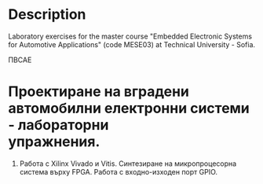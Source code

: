 Description  
===================================================================   
Laboratory exercises for the master course "Embedded Electronic 
Systems for Automotive Applications" (code МЕSE03) 
at Technical University - Sofia.  

ПВСАЕ  

Проектиране на вградени автомобилни електронни системи - лабораторни  
упражнения.    
===================================================================
1. Работа с Xilinx Vivado и Vitis. Синтезиране на микропроцесорна  
система върху FPGA. Работа с входно-изходен порт GPIO.  
